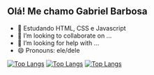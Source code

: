 ## Olá! Me chamo Gabriel Barbosa




- 🌱 Estudando HTML, CSS e Javascript
- 👯 I’m looking to collaborate on ...
- 🤔 I’m looking for help with ...
- 😄 Pronouns: ele/dele


[![Top Langs](https://github-readme-stats.vercel.app/api/top-langs/?username=thellxs)](https://github.com/thellxs/github-readme-stats)
[![Top Langs](https://github-readme-stats.vercel.app/api/top-langs/?username=thellxs&size_weight=0.5&count_weight=0.5)](https://github.com/thellxs/github-readme-stats)
[![Top Langs](https://github-readme-stats.vercel.app/api/top-langs/?username=athellxs&langs_count=8)](https://github.comthellxs/github-readme-stats)
